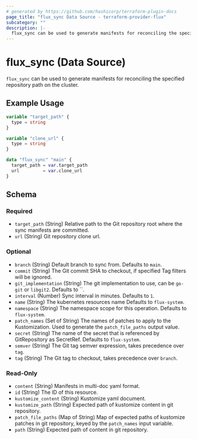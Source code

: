 ```yaml
---
# generated by https://github.com/hashicorp/terraform-plugin-docs
page_title: "flux_sync Data Source - terraform-provider-flux"
subcategory: ""
description: |-
  flux_sync can be used to generate manifests for reconciling the specified repository path on the cluster.
---
```


# flux_sync (Data Source)

`flux_sync` can be used to generate manifests for reconciling the specified repository path on the cluster.

## Example Usage

```terraform
variable "target_path" {
  type = string
}

variable "clone_url" {
  type = string
}

data "flux_sync" "main" {
  target_path = var.target_path
  url         = var.clone_url
}
```

<!-- schema generated by tfplugindocs -->
## Schema

### Required

- `target_path` (String) Relative path to the Git repository root where the sync manifests are committed.
- `url` (String) Git repository clone url.

### Optional

- `branch` (String) Default branch to sync from. Defaults to `main`.
- `commit` (String) The Git commit SHA to checkout, if specified Tag filters will be ignored.
- `git_implementation` (String) The git implementation to use, can be `go-git` or `libgit2`. Defaults to ``.
- `interval` (Number) Sync interval in minutes. Defaults to `1`.
- `name` (String) The kubernetes resources name Defaults to `flux-system`.
- `namespace` (String) The namespace scope for this operation. Defaults to `flux-system`.
- `patch_names` (Set of String) The names of patches to apply to the Kustomization. Used to generate the `patch_file_paths` output value.
- `secret` (String) The name of the secret that is referenced by GitRepository as SecretRef. Defaults to `flux-system`.
- `semver` (String) The Git tag semver expression, takes precedence over `tag`.
- `tag` (String) The Git tag to checkout, takes precedence over `branch`.

### Read-Only

- `content` (String) Manifests in multi-doc yaml format.
- `id` (String) The ID of this resource.
- `kustomize_content` (String) Kustomize yaml document.
- `kustomize_path` (String) Expected path of kustomize content in git repository.
- `patch_file_paths` (Map of String) Map of expected paths of kustomize patches in git repository, keyed by the `patch_names` input variable.
- `path` (String) Expected path of content in git repository.


